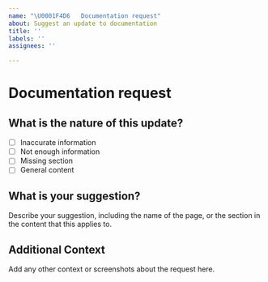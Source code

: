 ```yaml
---
name: "\U0001F4D6   Documentation request"
about: Suggest an update to documentation
title: ''
labels: ''
assignees: ''

---
```


# Documentation request

## What is the nature of this update?
- [ ] Inaccurate information
- [ ] Not enough information
- [ ] Missing section
- [ ] General content

## What is your suggestion?
Describe your suggestion, including the name of the page, or the section in the content that this applies to. 

## Additional Context
Add any other context or screenshots about the request here.
